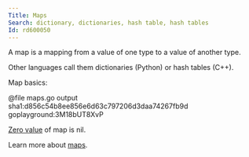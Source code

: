 ```yaml
---
Title: Maps
Search: dictionary, dictionaries, hash table, hash tables
Id: rd600050
---
```

A map is a mapping from a value of one type to a value of another type.

Other languages call them dictionaries (Python) or hash tables (C++).

Map basics:

@file maps.go output sha1:d856c54b8ee856e6d63c797206d3daa74267fb9d goplayground:3M18bUT8XvP

[Zero value](6069) of map is nil.

Learn more about [maps](732).


